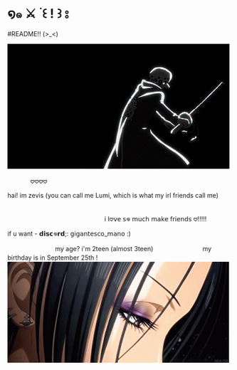 # ໑๑ ⚔️ ࣪ ꒰ ! ꒱ ⦂

#README!! (>_<)

![zevis gif](./c63d07935be582ec289a3e36968ef8a3.gif)

 ᅠᅠᅠᅠ𖹭𖹭𖹭𖹭

hai! im zevis (you can call me Lumi, which is what my irl friends call me)ᅠᅠᅠᅠ

ᅠᅠᅠᅠ
ᅠᅠᅠᅠ
ᅠᅠᅠᅠ
ᅠᅠᅠᅠi 𝗅𖹭𝗏𝖾 𝗌𖦹 𝗆𝗎𝖼𝗁 𝗆𝖺𝗄𝖾 𝖿𝗋𝗂𝖾𝗇𝖽𝗌 𖹭!!!!! 

 if u want - 𝗱𝗶𝘀𝗰𖦹𝗿𝗱;: 𝗀𝗂𝗀𝖺𝗇𝗍𝖾𝗌𝖼𝗈_𝗆𝖺𝗇𝗈 :)
 
ᅠᅠᅠᅠ
ᅠᅠᅠᅠmy age? i'm 2teen (almost 3teen)
 ᅠᅠᅠᅠ
ᅠᅠᅠᅠmy birthday is in September 25th !
 ᅠᅠᅠᅠ
ᅠᅠᅠᅠ
ᅠᅠᅠᅠ
ᅠᅠᅠᅠ
![zevis gif](./osaki-nana-eyes.gif)
 
